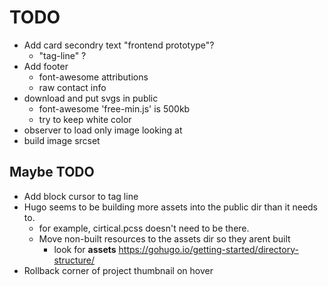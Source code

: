 # TODO 
- Add card secondry text "frontend prototype"?
    - "tag-line" ?
- Add footer
    - font-awesome attributions
    - raw contact info
- download and put svgs in public
    - font-awesome 'free-min.js' is 500kb
    - try to keep white color
- observer to load only image looking at
- build image srcset

## Maybe TODO 
- Add block cursor to tag line
- Hugo seems to be building more assets into the public dir than it needs to.
  - for example, cirtical.pcss doesn't need to be there.
  - Move non-built resources to the assets dir so they arent built
    - look for **assets** https://gohugo.io/getting-started/directory-structure/
- Rollback corner of project thumbnail on hover
